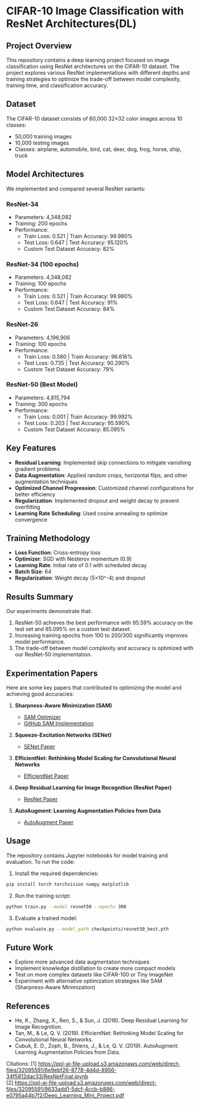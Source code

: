 # CIFAR-10 Image Classification with ResNet Architectures(DL)

## Project Overview
This repository contains a deep learning project focused on image classification using ResNet architectures on the CIFAR-10 dataset. The project explores various ResNet implementations with different depths and training strategies to optimize the trade-off between model complexity, training time, and classification accuracy.

## Dataset
The CIFAR-10 dataset consists of 60,000 32×32 color images across 10 classes:
- 50,000 training images
- 10,000 testing images
- Classes: airplane, automobile, bird, cat, deer, dog, frog, horse, ship, truck

## Model Architectures
We implemented and compared several ResNet variants:

### ResNet-34
- Parameters: 4,348,082
- Training: 200 epochs
- Performance:
  - Train Loss: 0.521 | Train Accuracy: 99.980%
  - Test Loss: 0.647 | Test Accuracy: 95.120%
  - Custom Test Dataset Accuracy: 82%

### ResNet-34 (100 epochs)
- Parameters: 4,348,082
- Training: 100 epochs
- Performance:
  - Train Loss: 0.521 | Train Accuracy: 99.980%
  - Test Loss: 0.647 | Test Accuracy: 91%
  - Custom Test Dataset Accuracy: 84%

### ResNet-26
- Parameters: 4,196,906
- Training: 100 epochs
- Performance:
  - Train Loss: 0.580 | Train Accuracy: 96.616%
  - Test Loss: 0.735 | Test Accuracy: 90.290%
  - Custom Test Dataset Accuracy: 79%

### ResNet-50 (Best Model)
- Parameters: 4,815,794
- Training: 300 epochs
- Performance:
  - Train Loss: 0.001 | Train Accuracy: 99.992%
  - Test Loss: 0.203 | Test Accuracy: 95.590%
  - Custom Test Dataset Accuracy: 85.095%

## Key Features
- **Residual Learning**: Implemented skip connections to mitigate vanishing gradient problems
- **Data Augmentation**: Applied random crops, horizontal flips, and other augmentation techniques
- **Optimized Channel Progression**: Customized channel configurations for better efficiency
- **Regularization**: Implemented dropout and weight decay to prevent overfitting
- **Learning Rate Scheduling**: Used cosine annealing to optimize convergence

## Training Methodology
- **Loss Function**: Cross-entropy loss
- **Optimizer**: SGD with Nesterov momentum (0.9)
- **Learning Rate**: Initial rate of 0.1 with scheduled decay
- **Batch Size**: 64
- **Regularization**: Weight decay (5×10^-4) and dropout

## Results Summary
Our experiments demonstrate that:
1. ResNet-50 achieves the best performance with 95.59% accuracy on the test set and 85.095% on a custom test dataset.
2. Increasing training epochs from 100 to 200/300 significantly improves model performance.
3. The trade-off between model complexity and accuracy is optimized with our ResNet-50 implementation.

## Experimentation Papers
Here are some key papers that contributed to optimizing the model and achieving good accuracies:

1. **Sharpness-Aware Minimization (SAM)**  
   - [SAM Optimizer](https://arxiv.org/pdf/2010.01412)
   - [GitHub SAM Implementation](https://github.com/davda54/sam)

2. **Squeeze-Excitation Networks (SENet)**  
   - [SENet Paper](https://arxiv.org/pdf/1709.01507)

3. **EfficientNet: Rethinking Model Scaling for Convolutional Neural Networks**  
   - [EfficientNet Paper](https://arxiv.org/pdf/1805.09501)

4. **Deep Residual Learning for Image Recognition (ResNet Paper)**  
   - [ResNet Paper](https://arxiv.org/pdf/1610.02915)

5. **AutoAugment: Learning Augmentation Policies from Data**  
   - [AutoAugment Paper](https://arxiv.org/pdf/1811.09030)

## Usage
The repository contains Jupyter notebooks for model training and evaluation. To run the code:

1. Install the required dependencies:
```bash
pip install torch torchvision numpy matplotlib
```

2. Run the training script:
```bash
python train.py --model resnet50 --epochs 300
```

3. Evaluate a trained model:
```bash
python evaluate.py --model_path checkpoints/resnet50_best.pth
```

## Future Work
- Explore more advanced data augmentation techniques
- Implement knowledge distillation to create more compact models
- Test on more complex datasets like CIFAR-100 or Tiny ImageNet
- Experiment with alternative optimization strategies like SAM (Sharpness-Aware Minimization)

## References
- He, K., Zhang, X., Ren, S., & Sun, J. (2016). Deep Residual Learning for Image Recognition.
- Tan, M., & Le, Q. V. (2019). EfficientNet: Rethinking Model Scaling for Convolutional Neural Networks.
- Cubuk, E. D., Zoph, B., Shlens, J., & Le, Q. V. (2019). AutoAugment: Learning Augmentation Policies from Data.

Citations:
[1] https://ppl-ai-file-upload.s3.amazonaws.com/web/direct-files/32095591/6e9ebf26-8778-4d4d-8956-34f5812dac33/ResNetFinal.ipynb  
[2] https://ppl-ai-file-upload.s3.amazonaws.com/web/direct-files/32095591/9633add1-5dcf-4ccb-b886-e0795a44b7f2/Deep_Learning_Mini_Project.pdf

